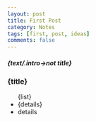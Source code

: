 ```yaml
---
layout: post
title: First Post
category: Notes
tags: [first, post, ideas]
comments: false
---
```

<h4 style="font-style:italic; font-weight:bold">{text/.intro->not title}</h4>

<h3>{title}</h3>
<ul>{list}
  <li>{details}</li>
  <li>details</li>
</ul>


